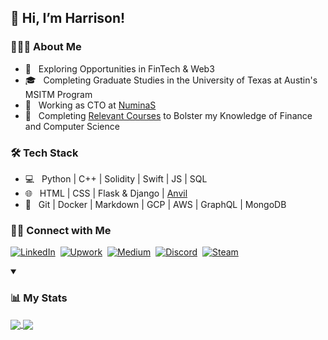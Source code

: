 ## 👋  Hi, I’m Harrison!

<h3> 👨🏻‍💻 About Me </h3>

<!-- - 🤔 &nbsp; Enriching my Quantitative Development Skills in Python & C++ -->
- 🤔 &nbsp; Exploring Opportunities in FinTech & Web3
- 🎓 &nbsp; Completing Graduate Studies in the University of Texas at Austin's MSITM Program
- 💼 &nbsp; Working as CTO at [NuminaS](https://www.numinas.xyz)
- 🌱 &nbsp; Completing [Relevant Courses](https://github.com/hschickdevs/Relevant-Coursework) to Bolster my Knowledge of Finance and Computer Science

<h3>🛠 Tech Stack</h3>

- 💻 &nbsp; Python | C++ | Solidity | Swift | JS | SQL
- 🌐 &nbsp; HTML | CSS  | Flask & Django | [Anvil](https://anvil.works/)
- 🔧 &nbsp; Git | Docker | Markdown | GCP | AWS | GraphQL | MongoDB

<!---
<br/>
--->


<h3> 🤝🏻 Connect with Me </h3>

<p align="left">
<!-- <a href="https://www.linkedin.com/in/harrison-schick/" target="_blank"><img alt="LinkedIn" src="https://img.shields.io/badge/LinkedIn-Harrison-%230077B5.svg?&style=for-the-badge&logo=linkedin"></a>
<a href="https://www.upwork.com/freelancers/~01443dc2db3e2656fe" target="_blank"><img alt="Upwork" src="https://img.shields.io/badge/Upwork-Harrison-%230077B5.svg?&style=for-the-badge&logo=upwork&color=success"></a>
<a href="https://medium.com/@hschick" target="_blank"><img alt="Medium" src="https://img.shields.io/badge/Medium-Harrison-%230077B5.svg?&style=for-the-badge&logo=medium&color=black"></a> -->
<a href="https://www.linkedin.com/in/harrison-schick" target="_blank"><img alt="LinkedIn" src="https://img.shields.io/badge/LinkedIn-0077B5?style=for-the-badge&logo=linkedin&logoColor=white"></a>&nbsp;
<a href="https://www.upwork.com/freelancers/~01443dc2db3e2656fe" target="_blank"><img alt="Upwork" src="https://img.shields.io/badge/UpWork-6FDA44?style=for-the-badge&logo=Upwork&logoColor=white&color=success"></a>&nbsp;
<a href="https://medium.com/@hschick" target="_blank"><img alt="Medium" src="https://img.shields.io/badge/Medium-12100E?style=for-the-badge&logo=medium&logoColor=white"></a>&nbsp;
<a href="https://discordapp.com/users/861815303364804669" target="_blank"><img alt="Discord" src="https://img.shields.io/badge/Discord-5865F2?style=for-the-badge&logo=discord&logoColor=white"></a>&nbsp;
<a href="https://steamcommunity.com/id/438989434389/" target="_blank"><img alt="Steam" src="https://img.shields.io/badge/Steam-000000?style=for-the-badge&logo=steam&logoColor=white"></a>
</p>

<details open>
  <summary>
    <h3> 📊 My Stats </h3>
  </summary>
  <p float="left">
    <a href="https://github.com/hschickdevs/">
    <img align="center" src="https://github-readme-stats.vercel.app/api?username=hschickdevs&count_private=true&hide_rank=false&show_icons=true&theme=github_dark&include_all_commits=true&custom_title=Harrison's%20GitHub%20Stats" />
    <img align="center" src="https://github-readme-stats.vercel.app/api/top-langs/?username=hschickdevs&hide=jupyter%20notebook&langs_count=10&theme=github_dark&layout=compact"/>
    </a>
  </p>
</details>

<!---
hschickdevs/hschickdevs is a ✨ special ✨ repository because its `README.md` (this file) appears on your GitHub profile.
You can click the Preview link to take a look at your changes.
--->
